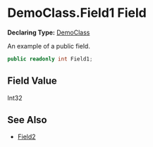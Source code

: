# DemoClass.Field1 Field

**Declaring Type:** [DemoClass](../DemoClass.md)

An example of a public field.

```csharp
public readonly int Field1;
```

## Field Value

Int32

## See Also

- [Field2](DemoClass.Field2.md)
